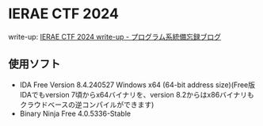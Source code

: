 # IERAE CTF 2024
write-up: [IERAE CTF 2024 write-up - プログラム系統備忘録ブログ](https://tan.hatenadiary.jp/entry/2024/09/24/021620)

## 使用ソフト
- IDA Free Version 8.4.240527 Windows x64 (64-bit address size)(Free版IDAでもversion 7頃からx64バイナリを、version 8.2からはx86バイナリもクラウドベースの逆コンパイルができます)
- Binary Ninja Free 4.0.5336-Stable
